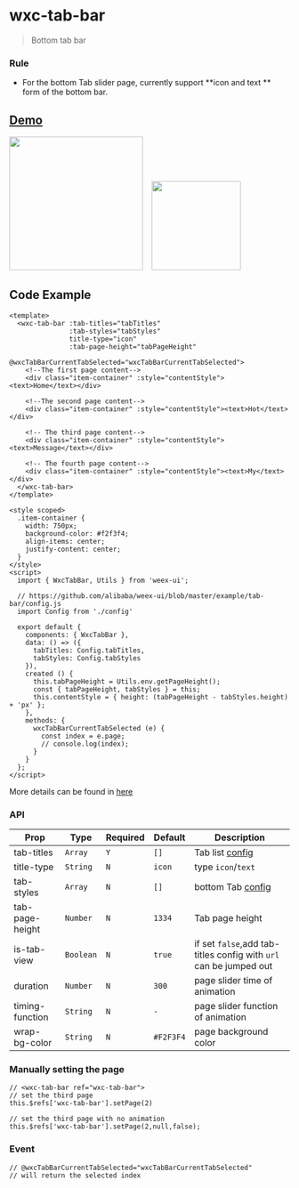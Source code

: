 # wxc-tab-bar

> Bottom tab bar

### Rule
- For the bottom Tab slider page, currently support **icon and text ** form of the bottom bar.

## [Demo](https://h5.m.taobao.com/trip/wx-detection-demo/tab-bar/index.html?_wx_tpl=https%3A%2F%2Fh5.m.taobao.com%2Ftrip%2Fwx-detection-demo%2Ftab-bar%2Findex.weex.js)


<img src="https://img.alicdn.com/tfs/TB1n6jOg3DD8KJjy0FdXXcjvXXa-562-1000.gif" width="240"/>&nbsp;&nbsp;&nbsp;&nbsp;<img src="https://img.alicdn.com/tfs/TB1AEx7gcLJ8KJjy0FnXXcFDpXa-200-200.png" width="160"/>


## Code Example

```vue
<template>
  <wxc-tab-bar :tab-titles="tabTitles"
               :tab-styles="tabStyles"
               title-type="icon"
               :tab-page-height="tabPageHeight"
               @wxcTabBarCurrentTabSelected="wxcTabBarCurrentTabSelected">
    <!--The first page content-->
    <div class="item-container" :style="contentStyle"><text>Home</text></div>
    
    <!--The second page content-->
    <div class="item-container" :style="contentStyle"><text>Hot</text></div>
    
    <!-- The third page content-->
    <div class="item-container" :style="contentStyle"><text>Message</text></div>
    
    <!-- The fourth page content-->
    <div class="item-container" :style="contentStyle"><text>My</text></div>
  </wxc-tab-bar>
</template>

<style scoped>
  .item-container {
    width: 750px;
    background-color: #f2f3f4;
    align-items: center;
    justify-content: center;
  }
</style>
<script>
  import { WxcTabBar, Utils } from 'weex-ui';
 
  // https://github.com/alibaba/weex-ui/blob/master/example/tab-bar/config.js 
  import Config from './config'

  export default {
    components: { WxcTabBar },
    data: () => ({
      tabTitles: Config.tabTitles,
      tabStyles: Config.tabStyles
    }),
    created () {
      this.tabPageHeight = Utils.env.getPageHeight();
      const { tabPageHeight, tabStyles } = this;
      this.contentStyle = { height: (tabPageHeight - tabStyles.height) + 'px' };
    },
    methods: {
      wxcTabBarCurrentTabSelected (e) {
        const index = e.page;
        // console.log(index);
      }
    }
  };
</script>

```
More details can be found in [here](https://github.com/alibaba/weex-ui/blob/master/example/tab-bar/index.vue)


### API

| Prop | Type | Required | Default | Description |
|-------------|------------|--------|-----|-----|
| tab-titles | `Array` |`Y`| `[]` | Tab list [config](https://github.com/alibaba/weex-ui/blob/master/example/tab-bar/config.js#L7)|
| title-type | `String` |`N`| `icon` | type `icon`/`text`|
| tab-styles | `Array` |`N`| `[]` |  bottom Tab [config](https://github.com/alibaba/weex-ui/blob/master/example/tab-bar/config.js)|
| tab-page-height | `Number` |`N`| `1334` |Tab page height |
| is-tab-view | `Boolean` |`N`| `true` |if set `false`,add tab-titles config with `url` can be jumped out |
| duration | `Number` |`N`| `300` | page slider time of animation |
| timing-function | `String` |`N`| `-` | page slider function of animation |
| wrap-bg-color | `String` |`N`| `#F2F3F4` |page background color|

### Manually setting the page

```
// <wxc-tab-bar ref="wxc-tab-bar">
// set the third page
this.$refs['wxc-tab-bar'].setPage(2)

// set the third page with no animation
this.$refs['wxc-tab-bar'].setPage(2,null,false);
```

### Event
```
// @wxcTabBarCurrentTabSelected="wxcTabBarCurrentTabSelected"
// will return the selected index
```

